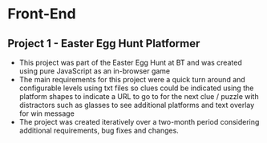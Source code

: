 # Front-End
## Project 1 - Easter Egg Hunt Platformer
-	This project was part of the Easter Egg Hunt at BT and was created using pure JavaScript as an in-browser game
-	The main requirements for this project were a quick turn around and configurable levels using txt files so clues could be indicated using the platform shapes to indicate a URL to go to for the next clue / puzzle with distractors such as glasses to see additional platforms and text overlay for win message
-	The project was created iteratively over a two-month period considering additional requirements, bug fixes and changes.
